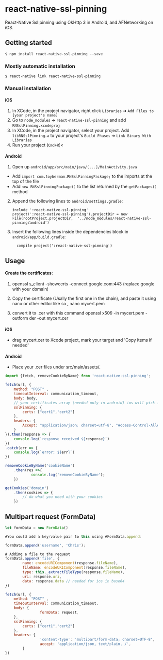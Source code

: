 
# react-native-ssl-pinning

React-Native Ssl pinning using OkHttp 3 in Android, and AFNetworking on iOS. 
## Getting started

`$ npm install react-native-ssl-pinning --save`

### Mostly automatic installation

`$ react-native link react-native-ssl-pinning`

### Manual installation


#### iOS

1. In XCode, in the project navigator, right click `Libraries` ➜ `Add Files to [your project's name]`
2. Go to `node_modules` ➜ `react-native-ssl-pinning` and add `RNSslPinning.xcodeproj`
3. In XCode, in the project navigator, select your project. Add `libRNSslPinning.a` to your project's `Build Phases` ➜ `Link Binary With Libraries`
4. Run your project (`Cmd+R`)<

#### Android

1. Open up `android/app/src/main/java/[...]/MainActivity.java`
  - Add `import com.toyberman.RNSslPinningPackage;` to the imports at the top of the file
  - Add `new RNSslPinningPackage()` to the list returned by the `getPackages()` method
2. Append the following lines to `android/settings.gradle`:
  	```
  	include ':react-native-ssl-pinning'
  	project(':react-native-ssl-pinning').projectDir = new File(rootProject.projectDir, 	'../node_modules/react-native-ssl-pinning/android')
  	```
3. Insert the following lines inside the dependencies block in `android/app/build.gradle`:
  	```
      compile project(':react-native-ssl-pinning')
  	```


## Usage

#### Create the certificates:
1. openssl s_client -showcerts -connect google.com:443 (replace google with your domain)

2. Copy the certificate (Usally the first one in the chain), and paste it using nano or other editor like so , nano mycert.pem
3. convert it to .cer with this command
openssl x509 -in mycert.pem -outform der -out mycert.cer 

#### iOS
 - drag mycert.cer to Xcode project, mark your target and 'Copy items if needed'

#### Android
 -  Place your .cer files under src/main/assets/.
```javascript
import {fetch, removeCookieByName} from 'react-native-ssl-pinning';

fetch(url, {
	method: "POST" ,
	timeoutInterval: communication_timeout,
	body: body,
	// your certificates array (needed only in android) ios will pick it automatically
	sslPinning: {
		certs: ["cert1","cert2"]
	},
	headers: {
		Accept: "application/json; charset=utf-8", "Access-Control-Allow-Origin": "*", "e_platform": "mobile",
	}
}).then(response => {
	console.log(`response received ${response}`)
})
.catch(err => {
	console.log(`error: ${err}`)
})

removeCookieByName('cookieName')
	.then(res =>{
		    console.log('removeCookieByName');
	})

getCookies('domain')
	.then(cookies => {
		// do what you need with your cookies
	})

```
  ## Multipart request (FormData)

```javascript
let formData = new FormData()

#You could add a key/value pair to this using #FormData.append:

formData.append('username', 'Chris');

# Adding a file to the request
formData.append('file', {
		name: encodeURIComponent(response.fileName),
		fileName: encodeURIComponent(response.fileName),
		type: this._extractFileType(response.fileName),
		uri: response.uri,
		data: response.data // needed for ios in base64
})

fetch(url, {
	method: "POST" ,
	timeoutInterval: communication_timeout,
	body: {
				formData: request,
	},
	sslPinning: {
		certs: ["cert1","cert2"]
	},
	headers: {
				'content-type': 'multipart/form-data; charset=UTF-8',
				accept: 'application/json, text/plain, /',
		}
})

```
